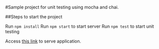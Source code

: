 #Sample project for unit testing using mocha and chai.

##Steps to start the project

Run `npm install`
Run `npm start` to start server
Run `npm test` to start unit testing

Access [this link](http://localhost:3001) to serve application.
